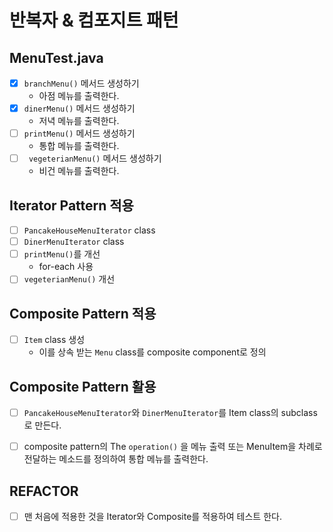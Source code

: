 # 반복자 & 컴포지트 패턴

##  MenuTest.java
- [x] `branchMenu()` 메서드 생성하기
  - 아점 메뉴를 출력한다.
- [x] `dinerMenu()` 메서드 생성하기
  - 저녁 메뉴를 출력한다.
- [ ] `printMenu()` 메서드 생성하기
  - 통합 메뉴를 출력한다.
- [ ] ` vegeterianMenu()` 메서드 생성하기
  - 비건 메뉴를 출력한다.

## Iterator Pattern 적용
- [ ] `PancakeHouseMenuIterator` class
- [ ] `DinerMenuIterator` class
- [ ] `printMenu()`를 개선
  - for-each 사용
- [ ] `vegeterianMenu()` 개선

## Composite Pattern 적용
- [ ] `Item` class 생성
  - 이를 상속 받는 `Menu` class를 composite component로 정의

## Composite Pattern 활용
-[ ] `PancakeHouseMenuIterator`와 `DinerMenuIterator`를 Item class의 subclass로 만든다.
- [ ] composite pattern의  The `operation()` 을 메뉴 출력 또는 MenuItem을 차례로 전달하는 메소드를 정의하여 통합 메뉴를 출력한다.


## REFACTOR
-[ ] 맨 처음에 적용한 것을 Iterator와 Composite를 적용하여 테스트 한다.
